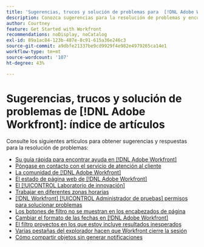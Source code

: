 ```yaml
---
title: 'Sugerencias, trucos y solución de problemas para  [!DNL Adobe Workfront]: índice de artículos'
description: Conozca sugerencias para la resolución de problemas y encuentre respuestas a las preguntas más frecuentes consultando los artículos de esta sección.
author: Courtney
feature: Get Started with Workfront
recommendations: noDisplay, noCatalog
exl-id: 89a1ac84-123b-487e-8c91-615a36e246c3
source-git-commit: a9dbfe21337be9cd9929f4e982e4979265ca14e1
workflow-type: tm+mt
source-wordcount: '107'
ht-degree: 43%

---
```


# Sugerencias, trucos y solución de problemas de [!DNL Adobe Workfront]: índice de artículos

<!--Audited: 5/2025-->

Consulte los siguientes artículos para obtener sugerencias y respuestas para la resolución de problemas:

* [Su guía rápida para encontrar ayuda en  [!DNL Adobe Workfront]](../../workfront-basics/tips-tricks-and-troubleshooting/guide-for-help-in-workfront.md)
* [Póngase en contacto con el servicio de atención al cliente](../../workfront-basics/tips-tricks-and-troubleshooting/contact-customer-support.md)
* [La comunidad de  [!DNL Adobe Workfront] ](../../workfront-basics/tips-tricks-and-troubleshooting/workfront-community.md)
* [El estado de página web de  [!DNL Adobe Workfront] ](../../workfront-basics/tips-tricks-and-troubleshooting/understand-the-status-site.md)
* [El [!UICONTROL Laboratorio de innovación]](../../workfront-basics/tips-tricks-and-troubleshooting/idea-exchange.md)
* [Trabajar en diferentes zonas horarias](../../workfront-basics/tips-tricks-and-troubleshooting/working-across-timezones.md)
* [[!DNL Workfront] [!UICONTROL Administrador de pruebas] permisos para solucionar problemas](../../workfront-basics/tips-tricks-and-troubleshooting/wp-manager-permissions-troubleshooting.md)
* [Los botones de filtro no se muestran en los encabezados de página](../../workfront-basics/tips-tricks-and-troubleshooting/filter-buttons-do-not-display-in-page-headers.md)
* [Cambiar el formato de las fechas en  [!DNL Adobe Workfront]](../tips-tricks-and-troubleshooting/change-date-format-chrome.md)
* [El filtro proyectos en los que estoy incluye resultados inesperados](../tips-tricks-and-troubleshooting/projects-im-on-filter-including-unexpected-results.md)
* [Varias pestañas del explorador hacen que Workfront cierre la sesión](/help/quicksilver/workfront-basics/tips-tricks-and-troubleshooting/multiple-browser-tabs-cause-logout.md)
* [Cómo compartir objetos sin generar notificaciones](/help/quicksilver/workfront-basics/tips-tricks-and-troubleshooting/how-to-share-objects-without-sending-out-notifications.md)
